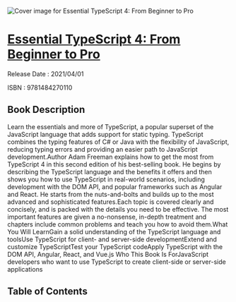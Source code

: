 ![Cover image for Essential TypeScript 4: From Beginner to Pro](https://imgdetail.ebookreading.net/cover/cover/202109/EB9781484270110.jpg)

[Essential TypeScript 4: From Beginner to Pro](https://ebookreading.net/view/book/Essential+TypeScript+4%3A+From+Beginner+to+Pro-EB9781484270110_1.html "Essential TypeScript 4: From Beginner to Pro")
====================================================================================================================

Release Date : 2021/04/01

ISBN : 9781484270110

Book Description
-----------------

Learn the essentials and more of TypeScript, a popular superset of the JavaScript language that adds support for static typing. TypeScript combines the typing features of C# or Java with the flexibility of JavaScript, reducing typing errors and providing an easier path to JavaScript development.Author Adam Freeman explains how to get the most from TypeScript 4 in this second edition of his best-selling book.&nbsp;He begins by describing the TypeScript language and the benefits it offers and then shows you how to use TypeScript in real-world scenarios, including development with the DOM API, and popular frameworks such as Angular and React. He starts from the nuts-and-bolts and builds up to the most advanced and sophisticated features.Each topic is covered clearly and concisely, and is packed with the details you need to be effective. The most important features are given a no-nonsense, in-depth treatment and chapters include common problems and teach you how to avoid them.What You Will LearnGain a solid understanding of the TypeScript language and toolsUse TypeScript for client- and server-side developmentExtend and customize TypeScriptTest your TypeScript codeApply TypeScript with the DOM API, Angular, React, and Vue.js&nbsp;Who This Book Is ForJavaScript developers who want to use TypeScript to create client-side or server-side applications

Table of Contents
-----------------

